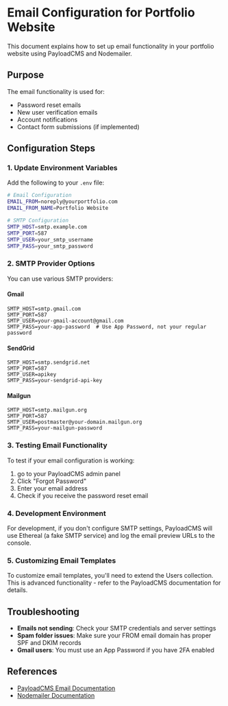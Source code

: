 # Email Configuration for Portfolio Website

This document explains how to set up email functionality in your portfolio website using PayloadCMS and Nodemailer.

## Purpose

The email functionality is used for:

- Password reset emails
- New user verification emails
- Account notifications
- Contact form submissions (if implemented)

## Configuration Steps

### 1. Update Environment Variables

Add the following to your `.env` file:

```bash
# Email Configuration
EMAIL_FROM=noreply@yourportfolio.com
EMAIL_FROM_NAME=Portfolio Website

# SMTP Configuration
SMTP_HOST=smtp.example.com
SMTP_PORT=587
SMTP_USER=your_smtp_username
SMTP_PASS=your_smtp_password
```

### 2. SMTP Provider Options

You can use various SMTP providers:

#### Gmail

```
SMTP_HOST=smtp.gmail.com
SMTP_PORT=587
SMTP_USER=your-gmail-account@gmail.com
SMTP_PASS=your-app-password  # Use App Password, not your regular password
```

#### SendGrid

```
SMTP_HOST=smtp.sendgrid.net
SMTP_PORT=587
SMTP_USER=apikey
SMTP_PASS=your-sendgrid-api-key
```

#### Mailgun

```
SMTP_HOST=smtp.mailgun.org
SMTP_PORT=587
SMTP_USER=postmaster@your-domain.mailgun.org
SMTP_PASS=your-mailgun-password
```

### 3. Testing Email Functionality

To test if your email configuration is working:

1. go to your PayloadCMS admin panel
2. Click "Forgot Password"
3. Enter your email address
4. Check if you receive the password reset email

### 4. Development Environment

For development, if you don't configure SMTP settings, PayloadCMS will use Ethereal (a fake SMTP service) and log the email preview URLs to the console.

### 5. Customizing Email Templates

To customize email templates, you'll need to extend the Users collection. This is advanced functionality - refer to the PayloadCMS documentation for details.

## Troubleshooting

- **Emails not sending**: Check your SMTP credentials and server settings
- **Spam folder issues**: Make sure your FROM email domain has proper SPF and DKIM records
- **Gmail users**: You must use an App Password if you have 2FA enabled

## References

- [PayloadCMS Email Documentation](https://payloadcms.com/docs/email/overview)
- [Nodemailer Documentation](https://nodemailer.com/about/)
